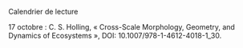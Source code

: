 Calendrier de lecture 

17 octobre : C. S. Holling, « Cross-Scale Morphology, Geometry, and Dynamics of Ecosystems », DOI: 10.1007/978-1-4612-4018-1_30.
